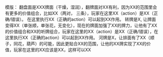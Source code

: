 模版：
翻盘面是XXX牌面（干燥，湿润），翻牌面对XX有利，因为XX的范围里会有更多的价值组合，比如XX（两对， 三条），玩家在这里XX（action）是XX（正确/错误）。 在这里执行XX（正确的action）可以起到XX作用。
转牌是X, 让牌面变得XX（单张顺，单张花，无变化），现在的牌面加强了XX的牌力，让他有了XX的价值组合和XX的听牌组合，玩家在这里的XX（action）是XX（正确/错误），在这里执行XX（正确的action）可以起到XX作用。
河牌是X，让排面有了XX（顺子，同花，葫芦）的可能，因此更贴合XX的范围，让他的XX牌实现了XX的价值，玩家在这里的XX应该是XX，这样可以XX
